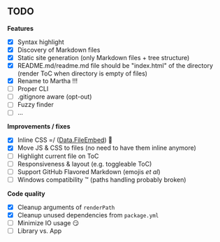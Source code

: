 ## TODO

**Features**

- [x] Syntax highlight
- [x] Discovery of Markdown files
- [x] Static site generation (only Markdown files + tree structure)
- [x] README.md/readme.md file should be "index.html" of the directory (render
      ToC when directory is empty of files)
- [x] Rename to Martha !!!
- [ ] Proper CLI
- [ ] .gitignore aware (opt-out)
- [ ] Fuzzy finder
- [ ] ...

**Improvements / fixes**

- [x] Inline CSS =/
      ([Data.FileEmbed](http://hackage.haskell.org/package/file-embed-0.0.11/docs/Data-FileEmbed.html))
      :tada:
- [x] Move JS & CSS to files (no need to have them inline anymore)
- [ ] Highlight current file on ToC
- [ ] Responsiveness & layout (e.g. toggleable ToC)
- [ ] Support GitHub Flavored Markdown (emojis _et al_)
- [ ] Windows compatibility :tm: (paths handling probably broken)

**Code quality**

- [x] Cleanup arguments of `renderPath`
- [x] Cleanup unused dependencies from `package.yml`
- [ ] Minimize IO usage :smirk:
- [ ] Library vs. App
